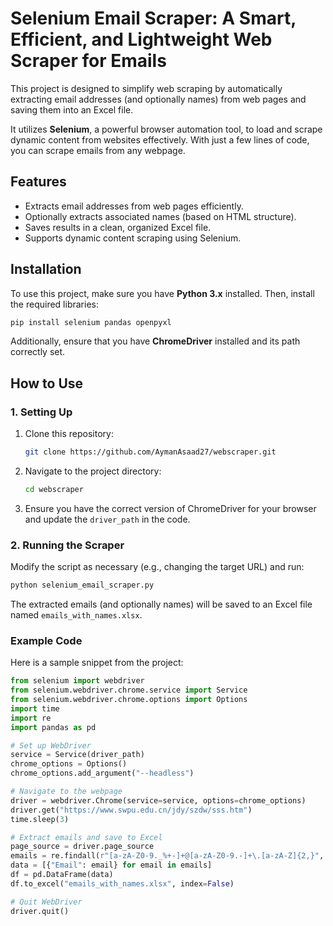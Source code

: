 # Selenium Email Scraper: A Smart, Efficient, and Lightweight Web Scraper for Emails

This project is designed to simplify web scraping by automatically extracting email addresses (and optionally names) from web pages and saving them into an Excel file.

It utilizes **Selenium**, a powerful browser automation tool, to load and scrape dynamic content from websites effectively. With just a few lines of code, you can scrape emails from any webpage.

## Features

- Extracts email addresses from web pages efficiently.
- Optionally extracts associated names (based on HTML structure).
- Saves results in a clean, organized Excel file.
- Supports dynamic content scraping using Selenium.

## Installation

To use this project, make sure you have **Python 3.x** installed. Then, install the required libraries:

```bash
pip install selenium pandas openpyxl
```

Additionally, ensure that you have **ChromeDriver** installed and its path correctly set.

## How to Use

### 1. Setting Up

1. Clone this repository:
    ```bash
    git clone https://github.com/AymanAsaad27/webscraper.git
    ```
2. Navigate to the project directory:
    ```bash
    cd webscraper
    ```
3. Ensure you have the correct version of ChromeDriver for your browser and update the `driver_path` in the code.

### 2. Running the Scraper

Modify the script as necessary (e.g., changing the target URL) and run:

```bash
python selenium_email_scraper.py
```

The extracted emails (and optionally names) will be saved to an Excel file named `emails_with_names.xlsx`.

### Example Code

Here is a sample snippet from the project:

```python
from selenium import webdriver
from selenium.webdriver.chrome.service import Service
from selenium.webdriver.chrome.options import Options
import time
import re
import pandas as pd

# Set up WebDriver
service = Service(driver_path)
chrome_options = Options()
chrome_options.add_argument("--headless")

# Navigate to the webpage
driver = webdriver.Chrome(service=service, options=chrome_options)
driver.get("https://www.swpu.edu.cn/jdy/szdw/sss.htm")
time.sleep(3)

# Extract emails and save to Excel
page_source = driver.page_source
emails = re.findall(r"[a-zA-Z0-9._%+-]+@[a-zA-Z0-9.-]+\.[a-zA-Z]{2,}", page_source)
data = [{"Email": email} for email in emails]
df = pd.DataFrame(data)
df.to_excel("emails_with_names.xlsx", index=False)

# Quit WebDriver
driver.quit()
```
